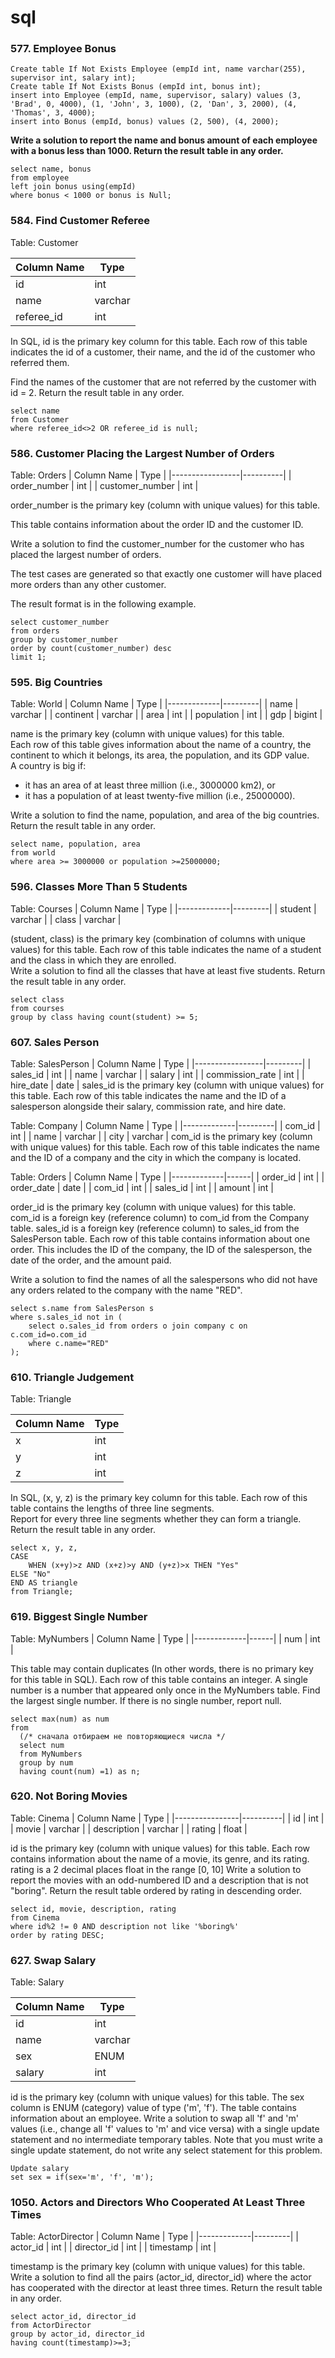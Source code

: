 # sql
### 577. Employee Bonus
`Create table If Not Exists Employee (empId int, name varchar(255), supervisor int, salary int);`  
`Create table If Not Exists Bonus (empId int, bonus int);`  
`insert into Employee (empId, name, supervisor, salary) values (3, 'Brad', 0, 4000), (1, 'John', 3, 1000), (2, 'Dan', 3, 2000), (4, 'Thomas', 3, 4000);`  
`insert into Bonus (empId, bonus) values (2, 500), (4, 2000);`  

<b> Write a solution to report the name and bonus amount of each employee with a bonus less than 1000. Return the result table in any order.</b>  
```
select name, bonus    
from employee  
left join bonus using(empId)  
where bonus < 1000 or bonus is Null;
```

### 584. Find Customer Referee  
Table: Customer  

| Column Name | Type    |
|-------------|---------|
| id          | int     |
| name        | varchar |
| referee_id  | int     |

In SQL, id is the primary key column for this table. Each row of this table indicates the id of a customer, their name, and the id of the customer who referred them.  

Find the names of the customer that are not referred by the customer with id = 2. Return the result table in any order.  
```
select name  
from Customer  
where referee_id<>2 OR referee_id is null;
```

### 586. Customer Placing the Largest Number of Orders
Table: Orders
| Column Name     | Type     |
|-----------------|----------|
| order_number    | int      |
| customer_number | int      |

order_number is the primary key (column with unique values) for this table.  

This table contains information about the order ID and the customer ID.   

Write a solution to find the customer_number for the customer who has placed the largest number of orders.

The test cases are generated so that exactly one customer will have placed more orders than any other customer.

The result format is in the following example.

```
select customer_number  
from orders  
group by customer_number  
order by count(customer_number) desc
limit 1;
```

### 595. Big Countries
Table: World
| Column Name | Type    |
|-------------|---------|
| name        | varchar |
| continent   | varchar |
| area        | int     |
| population  | int     |
| gdp         | bigint  |


name is the primary key (column with unique values) for this table.  
Each row of this table gives information about the name of a country, the continent to which it belongs, its area, the population, and its GDP value.  
A country is big if:  
* it has an area of at least three million (i.e., 3000000 km2), or
* it has a population of at least twenty-five million (i.e., 25000000).
  
Write a solution to find the name, population, and area of the big countries. Return the result table in any order.
```
select name, population, area  
from world  
where area >= 3000000 or population >=25000000;
```

### 596. Classes More Than 5 Students
Table: Courses
| Column Name | Type    |
|-------------|---------|
| student     | varchar |
| class       | varchar |

(student, class) is the primary key (combination of columns with unique values) for this table. Each row of this table indicates the name of a student and the class in which they are enrolled.  
Write a solution to find all the classes that have at least five students. Return the result table in any order.  
```
select class  
from courses  
group by class having count(student) >= 5;
```

### 607. Sales Person  
Table: SalesPerson
| Column Name     | Type    |
|-----------------|---------|
| sales_id        | int     |
| name            | varchar |
| salary          | int     |
| commission_rate | int     |
| hire_date       | date    |
sales_id is the primary key (column with unique values) for this table. Each row of this table indicates the name and the ID of a salesperson alongside their salary, commission rate, and hire date.  

Table: Company
| Column Name | Type    |
|-------------|---------|
| com_id      | int     |
| name        | varchar |
| city        | varchar |
com_id is the primary key (column with unique values) for this table. Each row of this table indicates the name and the ID of a company and the city in which the company is located.  

Table: Orders
| Column Name | Type |
|-------------|------|
| order_id    | int  |
| order_date  | date |
| com_id      | int  |
| sales_id    | int  |
| amount      | int  |  

order_id is the primary key (column with unique values) for this table. com_id is a foreign key (reference column) to com_id from the Company table. sales_id is a foreign key (reference column) to sales_id from the SalesPerson table.
Each row of this table contains information about one order. This includes the ID of the company, the ID of the salesperson, the date of the order, and the amount paid.

Write a solution to find the names of all the salespersons who did not have any orders related to the company with the name "RED".  

```
select s.name from SalesPerson s
where s.sales_id not in (
    select o.sales_id from orders o join company c on c.com_id=o.com_id
    where c.name="RED"
);
```
### 610. Triangle Judgement  
Table: Triangle  

| Column Name | Type |
|-------------|------|
| x           | int  |
| y           | int  |
| z           | int  |

In SQL, (x, y, z) is the primary key column for this table. Each row of this table contains the lengths of three line segments.  
Report for every three line segments whether they can form a triangle. Return the result table in any order.
```
select x, y, z, 
CASE
    WHEN (x+y)>z AND (x+z)>y AND (y+z)>x THEN "Yes"
ELSE "No"
END AS triangle
from Triangle;
```
### 619. Biggest Single Number
Table: MyNumbers
| Column Name | Type |
|-------------|------|
| num         | int  |


This table may contain duplicates (In other words, there is no primary key for this table in SQL). Each row of this table contains an integer. A single number is a number that appeared only once in the MyNumbers table.
Find the largest single number. If there is no single number, report null.
```
select max(num) as num
from 
  (/* сначала отбираем не повторяющиеся числа */
  select num
  from MyNumbers
  group by num
  having count(num) =1) as n;
```
### 620. Not Boring Movies  
Table: Cinema
| Column Name    | Type     |
|----------------|----------|
| id             | int      |
| movie          | varchar  |
| description    | varchar  |
| rating         | float    |

id is the primary key (column with unique values) for this table. Each row contains information about the name of a movie, its genre, and its rating.
rating is a 2 decimal places float in the range [0, 10]
Write a solution to report the movies with an odd-numbered ID and a description that is not "boring".
Return the result table ordered by rating in descending order.
```
select id, movie, description, rating
from Cinema
where id%2 != 0 AND description not like '%boring%'
order by rating DESC;
```
### 627. Swap Salary
Table: Salary

| Column Name | Type     |
|-------------|----------|
| id          | int      |
| name        | varchar  |
| sex         | ENUM     |
| salary      | int      |

id is the primary key (column with unique values) for this table. The sex column is ENUM (category) value of type ('m', 'f'). The table contains information about an employee.
Write a solution to swap all 'f' and 'm' values (i.e., change all 'f' values to 'm' and vice versa) with a single update statement and no intermediate temporary tables.
Note that you must write a single update statement, do not write any select statement for this problem.
```
Update salary
set sex = if(sex='m', 'f', 'm');
```
### 1050. Actors and Directors Who Cooperated At Least Three Times  
Table: ActorDirector
| Column Name | Type    |
|-------------|---------|
| actor_id    | int     |
| director_id | int     |
| timestamp   | int     |

timestamp is the primary key (column with unique values) for this table.
Write a solution to find all the pairs (actor_id, director_id) where the actor has cooperated with the director at least three times.
Return the result table in any order.
```
select actor_id, director_id
from ActorDirector 
group by actor_id, director_id
having count(timestamp)>=3;
```

